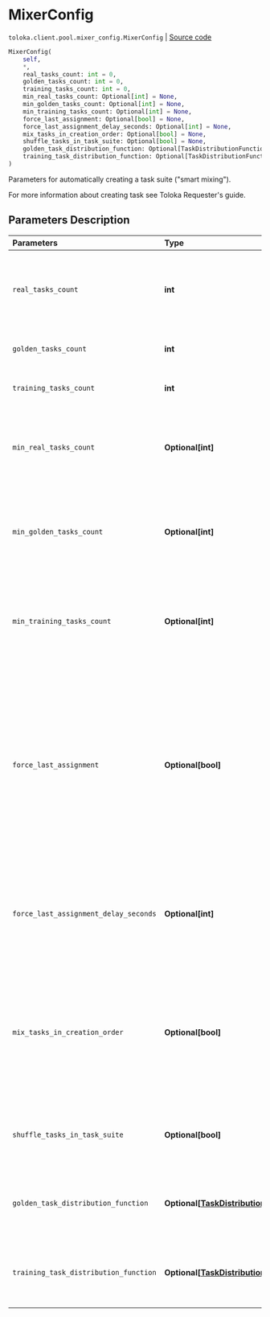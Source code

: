 # MixerConfig
`toloka.client.pool.mixer_config.MixerConfig` | [Source code](https://github.com/Toloka/toloka-kit/blob/v1.0.2/src/client/pool/mixer_config.py#L7)

```python
MixerConfig(
    self,
    *,
    real_tasks_count: int = 0,
    golden_tasks_count: int = 0,
    training_tasks_count: int = 0,
    min_real_tasks_count: Optional[int] = None,
    min_golden_tasks_count: Optional[int] = None,
    min_training_tasks_count: Optional[int] = None,
    force_last_assignment: Optional[bool] = None,
    force_last_assignment_delay_seconds: Optional[int] = None,
    mix_tasks_in_creation_order: Optional[bool] = None,
    shuffle_tasks_in_task_suite: Optional[bool] = None,
    golden_task_distribution_function: Optional[TaskDistributionFunction] = None,
    training_task_distribution_function: Optional[TaskDistributionFunction] = None
)
```

Parameters for automatically creating a task suite ("smart mixing").


For more information about creating task see Toloka Requester's guide.

## Parameters Description

| Parameters | Type | Description |
| :----------| :----| :-----------|
`real_tasks_count`|**int**|<p>The number of main tasks to put in a task suite. The maximum number of tasks in a task suite if training_task_distribution_function or golden_task_distribution_function are used.</p>
`golden_tasks_count`|**int**|<p>The number of control (&quot;golden set&quot;) tasks to put in a task suite.</p>
`training_tasks_count`|**int**|<p>The number of training tasks to put in a task suite.</p>
`min_real_tasks_count`|**Optional\[int\]**|<p>Minimum number of main tasks in a task suite (if the number of assignments left is less than the one specified in real_tasks_count). Minimum — 0. By default, the value is the same as in real_tasks_count.</p>
`min_golden_tasks_count`|**Optional\[int\]**|<p>Minimum number of control tasks in a task suite (if the number of assignments left is less than the one specified in golden_tasks_count). Minimum — 0. By default, the value is the same as in golden_tasks_count.</p>
`min_training_tasks_count`|**Optional\[int\]**|<p>Minimum number of training tasks in a task suite (if the number of assignments left is less than the one specified in golden_tasks_count). Minimum — 0. By default, the value is the same as in training_tasks_count.</p>
`force_last_assignment`|**Optional\[bool\]**|<p>Setup for the last set of tasks in the pool, if less than the minimum remaining number of tasks are not completed (mixer_config.min_real_tasks_count). Values:</p> <ul> <li>true - issue an incomplete task set.</li> <li>false - don&#x27;t issue tasks. This option can be used if you are adding tasks after the pool is started. This parameter only applies to main tasks. The number of control and training tasks in the last set must be complete (golden_tasks_count, training_tasks_count).</li> </ul>
`force_last_assignment_delay_seconds`|**Optional\[int\]**|<p>Waiting time (in seconds) since the addition of the task, or increase in the overlap, prior to the issuance of the last set of tasks in the pool. The minimum is 0, the maximum is 86,400 seconds (one day). This parameter can be used if the pool has force_last_assignment: True.</p>
`mix_tasks_in_creation_order`|**Optional\[bool\]**|<p>The order for including tasks in suites:</p> <ul> <li>True — Add tasks to suites in the order in which they were uploaded. For example, in a pool with an   overlap of 5, the first uploaded task will be included in the first 5 task suites. They will be   assigned to 5 Tolokers.</li> <li>False — Add tasks to suites in random order.</li> </ul>
`shuffle_tasks_in_task_suite`|**Optional\[bool\]**|<p>The order of tasks within a suite:</p> <ul> <li>True — Random.</li> <li>False — The order in which tasks were uploaded.</li> </ul>
`golden_task_distribution_function`|**Optional\[[TaskDistributionFunction](toloka.client.task_distribution_function.TaskDistributionFunction.md)\]**|<p>Issue of control tasks with uneven frequency. The option allows you to change the frequency of checking as the Toloker completes more tasks.</p>
`training_task_distribution_function`|**Optional\[[TaskDistributionFunction](toloka.client.task_distribution_function.TaskDistributionFunction.md)\]**|<p>Issue of training tasks with uneven frequency. The option allows you to change the frequency of training tasks as the Toloker completes more tasks.</p>
